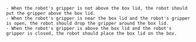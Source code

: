 
    - When the robot's gripper is not above the box lid, the robot should put the gripper above the box lid.
    - When the robot's gripper is near the box lid and the robot's gripper is open, the robot should drop the gripper around the box lid.
    - When the robot's gripper is above the box lid and the robot's gripper is closed, the robot should place the box lid on the box.